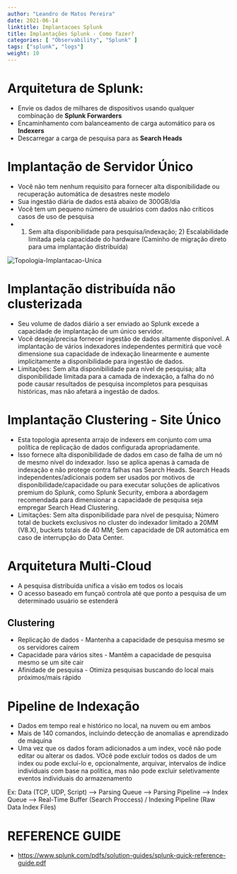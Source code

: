 ```yaml
---
author: "Leandro de Matos Pereira"
date: 2021-06-14
linktitle: Implantacoes Splunk
title: Implantações Splunk - Como fazer?
categories: [ "Observability", "Splunk" ]
tags: ["splunk", "logs"]
weight: 10
---
```



# Arquitetura de Splunk:
* Envie os dados de milhares de dispositivos usando qualquer combinação de **Splunk Forwarders**
* Encaminhamento com balanceamento de carga automático para os **Indexers**
* Descarregar a carga de pesquisa para as **Search Heads**

# Implantação de Servidor Único
* Você não tem nenhum requisito para fornecer alta disponibilidade ou recuperação automática de desastres neste modelo
* Sua ingestão diária de dados está abaixo de 300GB/dia
* Você tem um pequeno número de usuários com dados não críticos casos de uso de pesquisa
* 1) Sem alta disponibilidade para pesquisa/indexação; 2) Escalabilidade limitada pela capacidade do hardware (Caminho de migração direto para uma implantação distribuída)

![Topologia-Implantacao-Unica](/img/01.png)


# Implantação distribuída não clusterizada
* Seu volume de dados diário a ser enviado ao Splunk excede a capacidade de implantação de um único servidor.
* Você deseja/precisa fornecer ingestão de dados altamente disponível. A implantação de vários indexadores independentes permitirá que você dimensione sua capacidade de indexação linearmente e aumente implicitamente a disponibilidade para ingestão de dados.
* Limitações: Sem alta disponibilidade para nível de pesquisa; alta disponibilidade limitada para a camada de indexação, a falha do nó pode causar resultados de pesquisa incompletos para pesquisas históricas, mas não afetará a ingestão de dados.

# Implantação Clustering - Site Único
* Esta topologia apresenta arrajo de indexers em conjunto com uma política de replicação de dados configurada apropriadamente.
* Isso fornece alta disponibilidade de dados em caso de falha de um nó de mesmo nível do indexador. Isso se aplica apenas à camada de indexação e não protege contra falhas nas Search Heads. Search Heads independentes/adicionais podem ser usados por motivos de disponibilidade/capacidade ou para executar soluções de aplicativos premium do Splunk, como Splunk Security, embora a abordagem recomendada para dimensionar a capacidade de pesquisa seja empregar Search Head Clustering.
* Limitações: Sem alta disponibilidade para nível de pesquisa; Número total de buckets exclusivos no cluster do indexador limitado a 20MM (V8.X), buckets totais de 40 MM; Sem capacidade de DR automática em caso de interrupção do Data Center.

# Arquitetura Multi-Cloud
* A pesquisa distribuída unifica a visão em todos os locais
* O acesso baseado em funçaõ controla até que ponto a pesquisa de um determinado usuário se estenderá

## Clustering
* Replicação de dados - Mantenha a capacidade de pesquisa mesmo se os servidores caírem
* Capacidade para vários sites - Mantêm a capacidade de pesquisa mesmo se um site cair
* Afinidade de pesquisa - Otimiza pesquisas buscando do local mais próximos/mais rápido

# Pipeline de Indexação
* Dados em tempo real e histórico no local, na nuvem ou em ambos 
* Mais de 140 comandos, incluindo detecção de anomalias e aprendizado de máquina
* Uma vez que os dados foram adicionados a um index, você não pode editar ou alterar os dados. VOcê pode excluir todos os dados de um index ou pode excluí-lo e, opcionalmente, arquivar, intervalos de índice individuais com base na política, mas não pode excluir seletivamente eventos individuais do armazenamento

Ex: Data (TCP, UDP, Script) --> Parsing Queue --> Parsing Pipeline --> Index Queue --> Real-Time Buffer (Search Proccess) / Indexing Pipeline (Raw Data Index Files)

# REFERENCE GUIDE
* https://www.splunk.com/pdfs/solution-guides/splunk-quick-reference-guide.pdf
